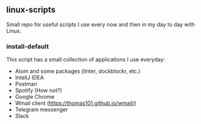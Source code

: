## linux-scripts

Small repo for useful scripts I use every now and then in my day to day with Linux.

### install-default
This script has a small collection of applications I use everyday:
* Atom and some packages (linter, dockblockr, etc.)
* InteliJ IDEA
* Postman
* Spotify (How not?)
* Google Chrome
* Wmail client (https://thomas101.github.io/wmail/)
* Telegram messenger
* Slack
